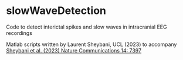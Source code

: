 # slowWaveDetection
Code to detect interictal spikes and slow waves in intracranial EEG recordings

Matlab scripts written by Laurent Sheybani, UCL (2023) to accompany [Sheybani et al. (2023) Nature Communications 14: 7397](https://www.nature.com/articles/s41467-023-42971-3)
